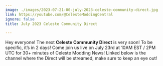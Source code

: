 ```yaml
---
image: ./images/2023-07-21-00-july-2023-celeste-community-direct.jpg
link: https://youtube.com/@CelesteModdingCentral
ignore: false
title: July 2023 Celeste Community Direct

---
```


Hey everyone! The next **Celeste Community Direct** is very soon! To be specific, it’s in 2 days! Come join us live on July 23rd at 10AM EST / 2PM UTC for 30+ minutes of Celeste Modding News! Linked below is the channel where the Direct will be streamed, make sure to keep an eye out!